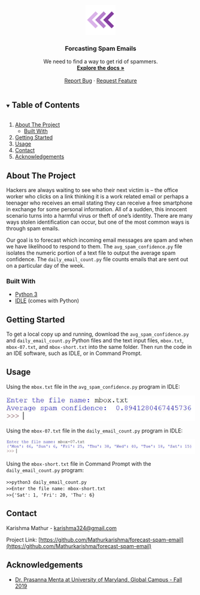 <!-- PROJECT LOGO -->
<p align="center">
    <img src="images/logo.png" alt="Logo" width="80" height="80">
  </a>

  <h3 align="center">Forcasting Spam Emails</h3>

  <p align="center">
    We need to find a way to get rid of spammers.
    <br />
    <a href="https://github.com/Mathurkarishma/forecast-spam-email"><strong>Explore the docs »</strong></a>
    <br />
    <br />
    <a href="https://github.com/Mathurkarishma/forecast-spam-email/issues">Report Bug</a>
    ·
    <a href="https://github.com/Mathurkarishma/forecast-spam-email/issues">Request Feature</a>
  </p>
</p>



<!-- TABLE OF CONTENTS -->
<details open="open">
  <summary><h2 style="display: inline-block">Table of Contents</h2></summary>
  <ol>
    <li>
      <a href="#about-the-project">About The Project</a>
      <ul>
        <li><a href="#built-with">Built With</a></li>
      </ul>
    </li>
    <li>
      <a href="#getting-started">Getting Started</a>
    </li>
    <li><a href="#usage">Usage</a></li>
    <li><a href="#contact">Contact</a></li>
    <li><a href="#acknowledgements">Acknowledgements</a></li>
  </ol>
</details>



<!-- ABOUT THE PROJECT -->
## About The Project

Hackers are always waiting to see who their next victim is – the office worker who clicks on a link thinking it is a work related email or perhaps a teenager who receives an email stating they can receive a free smartphone in exchange for some personal information.  All of a sudden, this innocent scenario turns into a harmful virus or theft of one’s identity.  There are many ways stolen identification can occur, but one of the most common ways is through spam emails.

Our goal is to forecast which incoming email messages are spam and when we have likelihood to respond to them.
The `avg_spam_confidence.py` file isolates the numeric portion of a text file to output the average spam confidence.  The `daily_email_count.py` file counts emails that are sent out on a particular day of the week.

### Built With

* [Python 3](https://www.python.org/downloads/)
* [IDLE](https://docs.python.org/3/library/idle.html) (comes with Python)



<!-- GETTING STARTED -->
## Getting Started

To get a local copy up and running, download the `avg_spam_confidence.py` and `daily_email_count.py` Python files and the text input files, `mbox.txt`, `mbox-07.txt`, and `mbox-short.txt` into the same folder. Then run the code in an IDE software, such as IDLE, or in Command Prompt.

<!-- USAGE EXAMPLES -->
## Usage

Using the `mbox.txt` file in the `avg_spam_confidence.py` program in IDLE:

<img src="images/spam_confidence.JPG" alt="spam_confidence">

Using the `mbox-07.txt` file in the `daily_email_count.py` program in IDLE:

<img src="images/email_count.JPG" alt="email_count">

Using the `mbox-short.txt` file in Command Prompt with the `daily_email_count.py` program:

`>>python3 daily_email_count.py` <br />
`>>Enter the file name: mbox-short.txt` <br />
`>>{'Sat': 1, 'Fri': 20, 'Thu': 6}`

<!-- CONTACT -->
## Contact

Karishma Mathur - karishma324@gmail.com

Project Link: [https://github.com/Mathurkarishma/forecast-spam-email](https://github.com/Mathurkarishma/forecast-spam-email)



<!-- ACKNOWLEDGEMENTS -->
## Acknowledgements

* [Dr. Prasanna Menta at University of Maryland, Global Campus - Fall 2019](https://www.umgc.edu/)





<!-- MARKDOWN LINKS & IMAGES -->
<!-- https://www.markdownguide.org/basic-syntax/#reference-style-links -->
[contributors-shield]: https://img.shields.io/github/contributors/github_username/repo.svg?style=for-the-badge
[contributors-url]: https://github.com/github_username/repo/graphs/contributors
[forks-shield]: https://img.shields.io/github/forks/github_username/repo.svg?style=for-the-badge
[forks-url]: https://github.com/github_username/repo/network/members
[stars-shield]: https://img.shields.io/github/stars/github_username/repo.svg?style=for-the-badge
[stars-url]: https://github.com/github_username/repo/stargazers
[issues-shield]: https://img.shields.io/github/issues/github_username/repo.svg?style=for-the-badge
[issues-url]: https://github.com/github_username/repo/issues
[license-shield]: https://img.shields.io/github/license/github_username/repo.svg?style=for-the-badge
[license-url]: https://github.com/github_username/repo/blob/master/LICENSE.txt
[linkedin-shield]: https://img.shields.io/badge/-LinkedIn-black.svg?style=for-the-badge&logo=linkedin&colorB=555
[linkedin-url]: https://linkedin.com/in/github_username
